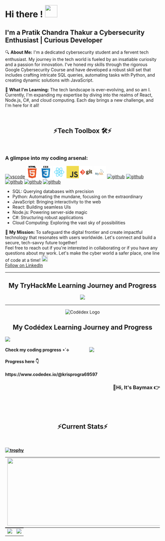 <div id="header" align="center">
  <img src="https://komarev.com/ghpvc/?username=Pratikchandrathakur&style=for-the-badge&color=red" alt=""/>
</div>

# Hi there ! <img src="https://github.com/user-attachments/assets/310249da-3484-4df6-86d2-21d4e71d9592" width="40px" height="40px" />

## I'm a Pratik Chandra Thakur a Cybersecurity Enthusiast | Curious Developer 

🔍 **About Me:**
I'm a dedicated cybersecurity student and a fervent tech enthusiast. My journey in the tech world is fueled by an insatiable curiosity and a passion for innovation. I've honed my skills through the rigorous Google Cybersecurity Course and have developed a robust skill set that includes crafting intricate SQL queries, automating tasks with Python, and creating dynamic solutions with JavaScript.

🌱 **What I'm Learning:**
The tech landscape is ever-evolving, and so am I. Currently, I'm expanding my expertise by diving into the realms of React, Node.js, C#, and cloud computing. Each day brings a new challenge, and I'm here for it all!

<br/>
  <h2 align="center">⚡Tech Toolbox 🛠️⚡</h2>
<br>

### A glimpse into my coding arsenal:

[<img src='https://upload.wikimedia.org/wikipedia/commons/thumb/2/2d/Visual_Studio_Code_1.18_icon.svg/1200px-Visual_Studio_Code_1.18_icon.svg.png' alt='vscode' height='40'>](https://github.com/Pratikchandrathakur)  [<img src='https://raw.githubusercontent.com/github/explore/80688e429a7d4ef2fca1e82350fe8e3517d3494d/topics/html/html.png' alt='html' height='40'>](https://www.linkedin.com/in/pratik-chandra-thakur-739325269/)  [<img src='https://raw.githubusercontent.com/github/explore/80688e429a7d4ef2fca1e82350fe8e3517d3494d/topics/css/css.png' alt='css' height='40'>](#)  [<img src='https://raw.githubusercontent.com/github/explore/80688e429a7d4ef2fca1e82350fe8e3517d3494d/topics/react/react.png' alt='reactjs' height='40'>](#)  [<img src='https://raw.githubusercontent.com/github/explore/80688e429a7d4ef2fca1e82350fe8e3517d3494d/topics/javascript/javascript.png' alt='js' height='40'>](https://github.com/Pratikchandrathakur/JavaScript_Professional)  [<img src='https://raw.githubusercontent.com/github/explore/80688e429a7d4ef2fca1e82350fe8e3517d3494d/topics/git/git.png' alt='git' height='40'>](https://github.com/Pratikchandrathakur) [<img src='https://raw.githubusercontent.com/github/explore/80688e429a7d4ef2fca1e82350fe8e3517d3494d/topics/mysql/mysql.png' alt='mysql' height='40'>](#)  [<img src='https://github.githubassets.com/images/modules/logos_page/GitHub-Mark.png' alt='github' height='40'>](#)  [<img src='https://static.vecteezy.com/system/resources/previews/006/030/600/non_2x/abstract-cloud-logo-blue-shape-cloud-computing-isolated-on-white-background-usable-for-business-and-technology-logos-flat-logo-design-template-element-vector.jpg' alt='github' height='40'>](#)  [<img src='https://logos-download.com/wp-content/uploads/2016/09/Node_logo_NodeJS.png' alt='github' height='40'>](#)  [<img src='https://logos-download.com/wp-content/uploads/2016/10/Python_logo_icon.png' alt='github' height='40'>](#) [<img src='https://static-00.iconduck.com/assets.00/csharp-icon-877x1024-u90gkl28.png' alt='github' height='40'>](#)
 
- SQL: Querying databases with precision
- Python: Automating the mundane, focusing on the extraordinary
- JavaScript: Bringing interactivity to the web
- React: Building seamless UIs
- Node.js: Powering server-side magic
- C#: Structuring robust applications
- Cloud Computing: Exploring the vast sky of possibilities


🚀 **My Mission:**
To safeguard the digital frontier and create impactful technology that resonates with users worldwide. Let's connect and build a secure, tech-savvy future together!
<br/>
Feel free to reach out if you're interested in collaborating or if you have any questions about my work. Let's make the cyber world a safer place, one line of code at a time! <img src="https://raw.githubusercontent.com/Tarikul-Islam-Anik/Animated-Fluent-Emojis/master/Emojis/Hand%20gestures/Handshake.png" width="20px" height="20px">    
<a class="libutton" href="https://www.linkedin.com/comm/mynetwork/discovery-see-all?usecase=PEOPLE_FOLLOWS&followMember=pratikchandrathakur" target="_blank">Follow on LinkedIn</a>
<!--
**Pratikchandrathakur/Pratikchandrathakur** is a ✨ _special_ ✨ repository because its `README.md` (this file) appears on your GitHub profile.

Here are some ideas to get you started:

- 🔭 I’m currently working on ...
- 🌱 I’m currently learning ...
- 👯 I’m looking to collaborate on ...
- 🤔 I’m looking for help with ...
- 💬 Ask me about ...
- 📫 How to reach me: ...
- 😄 Pronouns: ...
- ⚡ Fun fact: ...
-->
----
<h2 align="center">My TryHackMe Learning Journey and Progress</h2>
<p align="center">
  <a href="https://tryhackme.com/r/p/krishackersu"><img src="https://github.com/user-attachments/assets/b283e0ef-f815-485c-8806-4f619a9667fe"/>
</a>
</p>

----
<p align="center">
  <picture>
  <source media="(prefers-color-scheme: dark)" srcset="https://github.com/codedex-io/.github/assets/65576812/6dd61b76-4149-4515-bb4c-495ed30ba712" width="250px">
  <source media="(prefers-color-scheme: light)" srcset="https://github.com/codedex-io/.github/assets/65576812/bad9de45-9136-4569-a2cd-b28365c32d51" width="250px">
  <img alt="Codédex Logo" src="https://github.com/codedex-io/.github/assets/65576812/bad9de45-9136-4569-a2cd-b28365c32d51" width="400px">
</picture>

<h2 align="center">My Codédex Learning Journey and Progress</h2>
  <img align=left src="https://github.com/codedex-io/.github/assets/65576812/c52c79df-d10d-412e-b0ef-ec0b969d2a5d" width="230px">
<br /><br />
<strong>Check my coding progress ⋆˙⟡ <strong />
  <img align="right" src="https://www.codedex.io/api/petStatus?user=krisprogra69597" width=230px>
 
  <h4>Progress here 👇</h4> https://www.codedex.io/@krisprogra69597
  <br/>
  <h3 align="right" color="cyan">👋Hi, It's Baymax 👉</h3>

   
  <br/>
  <br/>
  <br/>
  <h2 align="center">⚡Current Stats⚡</h2>
<br>

  [![trophy](https://github-profile-trophy.vercel.app/?username=Pratikchandrathakur&title=Stars,Followers,Commits,Repositories,MultipleLang,Experience,PullRequest,Issues&theme=onedark)](https://github.com/ryo-ma/github-profile-trophy)
<table style="margin: auto;">
    <tr>
        <td align="center">
            <img width="800" height="220" src="https://streak-stats.demolab.com?user=Pratikchandrathakur&theme=radical&hide_border=true&border_radius=10&card_width=800&cache_seconds=1000">
        </td>
    </tr>
</table>

<div style="text-align: center;">
    <table style="margin: auto;">
        <tr>
            <td>
                <img src="https://github-readme-stats.vercel.app/api?username=Pratikchandrathakur&count_private=true&show_icons=true&border_radius=10&theme=radical&cache_seconds=1400"/>
            </td>
            <td>
                <img src="https://github-readme-stats.vercel.app/api/top-langs/?username=Pratikchandrathakur&langs_count=10&layout=compact&border_radius=10&theme=radical&hide=php,scss,css,html,batchfile,gherkin,freemarker,xslt,tsql,ruby&cache_seconds=1000"/>
            </td>
        </tr>
    </table>
</div>

